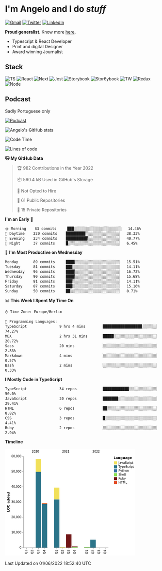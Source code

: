 # I'm Angelo and I do _stuff_

[![Gmail](https://img.shields.io/badge/Gmail-D14836?style=for-the-badge&logo=gmail&logoColor=white)](mailto:oiangelodias@gmail.com)
[![Twitter](https://img.shields.io/badge/Twitter-1DA1F2?style=for-the-badge&logo=twitter&logoColor=white)](https://www.twitter.com/oicronofobico)
[![LinkedIn](https://img.shields.io/badge/LinkedIn-0077B5?style=for-the-badge&logo=linkedin&logoColor=white)](https://www.linkedin.com/in/angelod1as/)

**Proud generalist**. Know more [here](http://www.angelodias.com.br/).

- Typescript & React Developer
- Print and digital Designer
- Award winning Journalist

## Stack

![TS](https://img.shields.io/badge/TypeScript-007ACC?style=for-the-badge&logo=typescript&logoColor=white)
![React](https://img.shields.io/badge/React-20232A?style=for-the-badge&logo=react&logoColor=61DAFB)
![Next](https://img.shields.io/badge/next.js-000000?style=for-the-badge&logo=nextdotjs&logoColor=white)
![Jest](https://img.shields.io/badge/Jest-C21325?style=for-the-badge&logo=jest&logoColor=white)
![Storybook](https://img.shields.io/badge/storybook-FF4785?style=for-the-badge&logo=storybook&logoColor=white)
![Stor6ybook](https://img.shields.io/badge/Figma-F24E1E?style=for-the-badge&logo=figma&logoColor=white)
![TW](https://img.shields.io/badge/Tailwind_CSS-38B2AC?style=for-the-badge&logo=tailwind-css&logoColor=white)
![Redux](https://img.shields.io/badge/Redux-593D88?style=for-the-badge&logo=redux&logoColor=white)
![Node](https://img.shields.io/badge/Node.js-339933?style=for-the-badge&logo=nodedotjs&logoColor=white)

## Podcast

Sadly Portuguese only

[![Podcast](https://user-images.githubusercontent.com/13950513/143299819-ef1f5a9b-f29b-4c52-b2c4-2cdb9dafa640.png)](http://anchor.fm/cronofobia)


![Angelo's GitHub stats](https://github-readme-stats.vercel.app/api?username=angelod1as&show_icons=true&theme=dark)

<!--START_SECTION:waka-->
![Code Time](http://img.shields.io/badge/Code%20Time-0%20secs-blue)

![Lines of code](https://img.shields.io/badge/From%20Hello%20World%20I%27ve%20Written-142%20Thousand%20lines%20of%20code-blue)

**🐱 My GitHub Data** 

> 🏆 982 Contributions in the Year 2022
 > 
> 📦 560.4 kB Used in GitHub's Storage 
 > 
> 🚫 Not Opted to Hire
 > 
> 📜 61 Public Repositories 
 > 
> 🔑 15 Private Repositories  
 > 
**I'm an Early 🐤** 

```text
🌞 Morning    83 commits     ███░░░░░░░░░░░░░░░░░░░░░░   14.46% 
🌆 Daytime    220 commits    █████████░░░░░░░░░░░░░░░░   38.33% 
🌃 Evening    234 commits    ██████████░░░░░░░░░░░░░░░   40.77% 
🌙 Night      37 commits     █░░░░░░░░░░░░░░░░░░░░░░░░   6.45%

```
📅 **I'm Most Productive on Wednesday** 

```text
Monday       89 commits     ████░░░░░░░░░░░░░░░░░░░░░   15.51% 
Tuesday      81 commits     ███░░░░░░░░░░░░░░░░░░░░░░   14.11% 
Wednesday    96 commits     ████░░░░░░░░░░░░░░░░░░░░░   16.72% 
Thursday     90 commits     ████░░░░░░░░░░░░░░░░░░░░░   15.68% 
Friday       81 commits     ███░░░░░░░░░░░░░░░░░░░░░░   14.11% 
Saturday     87 commits     ███░░░░░░░░░░░░░░░░░░░░░░   15.16% 
Sunday       50 commits     ██░░░░░░░░░░░░░░░░░░░░░░░   8.71%

```


📊 **This Week I Spent My Time On** 

```text
⌚︎ Time Zone: Europe/Berlin

💬 Programming Languages: 
TypeScript               9 hrs 4 mins        ██████████████████░░░░░░░   74.27% 
MDX                      2 hrs 31 mins       █████░░░░░░░░░░░░░░░░░░░░   20.72% 
Sass                     20 mins             ░░░░░░░░░░░░░░░░░░░░░░░░░   2.83% 
Markdown                 4 mins              ░░░░░░░░░░░░░░░░░░░░░░░░░   0.57% 
Bash                     2 mins              ░░░░░░░░░░░░░░░░░░░░░░░░░   0.33%

```

**I Mostly Code in TypeScript** 

```text
TypeScript               34 repos            ████████████░░░░░░░░░░░░░   50.0% 
JavaScript               20 repos            ███████░░░░░░░░░░░░░░░░░░   29.41% 
HTML                     6 repos             ██░░░░░░░░░░░░░░░░░░░░░░░   8.82% 
CSS                      3 repos             █░░░░░░░░░░░░░░░░░░░░░░░░   4.41% 
Ruby                     2 repos             ░░░░░░░░░░░░░░░░░░░░░░░░░   2.94%

```


**Timeline**

![Chart not found](https://raw.githubusercontent.com/angelod1as/angelod1as/main/charts/bar_graph.png) 


 Last Updated on 01/06/2022 18:52:40 UTC
<!--END_SECTION:waka-->
